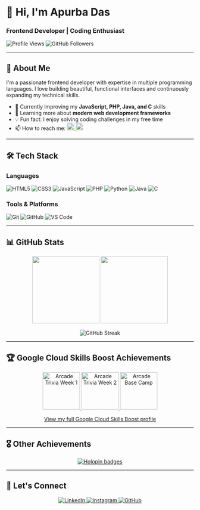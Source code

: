 # 👋 Hi, I'm Apurba Das

### Frontend Developer | Coding Enthusiast

![Profile Views](https://komarev.com/ghpvc/?username=Apurba2509&label=Profile%20views&color=0e75b6&style=flat)
![GitHub Followers](https://img.shields.io/github/followers/Apurba2509?style=social)

---

## 🚀 About Me

I'm a passionate frontend developer with expertise in multiple programming languages. I love building beautiful, functional interfaces and continuously expanding my technical skills.

- 🔭 Currently improving my **JavaScript, PHP, Java, and C** skills
- 🌱 Learning more about **modern web development frameworks**
- 💡 Fun fact: I enjoy solving coding challenges in my free time
- 📫 How to reach me: 
  <a href="https://www.linkedin.com/in/apurbadas2509/">
    <img src="https://img.shields.io/badge/LinkedIn-0077B5?style=for-the-badge&logo=linkedin&logoColor=white" alt="LinkedIn" height="20"/>
  </a>
  <a href="https://www.instagram.com/___apurbax___/">
    <img src="https://img.shields.io/badge/Instagram-E4405F?style=for-the-badge&logo=instagram&logoColor=white" alt="Instagram" height="20"/>
  </a>

---

## 🛠 Tech Stack

### Languages

![HTML5](https://img.shields.io/badge/HTML5-E34F26?style=for-the-badge&logo=html5&logoColor=white)
![CSS3](https://img.shields.io/badge/CSS3-1572B6?style=for-the-badge&logo=css3&logoColor=white)
![JavaScript](https://img.shields.io/badge/JavaScript-F7DF1E?style=for-the-badge&logo=javascript&logoColor=black)
![PHP](https://img.shields.io/badge/PHP-777BB4?style=for-the-badge&logo=php&logoColor=white)
![Python](https://img.shields.io/badge/Python-3776AB?style=for-the-badge&logo=python&logoColor=white)
![Java](https://img.shields.io/badge/Java-007396?style=for-the-badge&logo=java&logoColor=white)
![C](https://img.shields.io/badge/C-A8B9CC?style=for-the-badge&logo=c&logoColor=white)

### Tools & Platforms

![Git](https://img.shields.io/badge/Git-F05032?style=for-the-badge&logo=git&logoColor=white)
![GitHub](https://img.shields.io/badge/GitHub-181717?style=for-the-badge&logo=github&logoColor=white)
![VS Code](https://img.shields.io/badge/VS_Code-007ACC?style=for-the-badge&logo=visual-studio-code&logoColor=white)

---

## 📊 GitHub Stats

<p align="center">
  <img height="180em" src="https://github-readme-stats.vercel.app/api?username=Apurba2509&show_icons=true&theme=radical&include_all_commits=true&count_private=true"/>
  <img height="180em" src="https://github-readme-stats.vercel.app/api/top-langs/?username=Apurba2509&layout=compact&langs_count=8&theme=radical"/>
</p>

<p align="center">
  <img src="https://github-readme-streak-stats.herokuapp.com/?user=Apurba2509&theme=radical" alt="GitHub Streak"/>
</p>

---

## 🏆 Google Cloud Skills Boost Achievements

<p align="center">
  <a href="https://www.cloudskillsboost.google/public_profiles/14b35de8-1adb-48a8-9592-8e5413224799/badges/14534278">
    <img src="https://cdn.qwiklabs.com/vukJ4zjiASC97e3881VJMyXYdYzvhuqFiTA2FcS9HyE%3D" width="100" alt="Arcade Trivia Week 1"/>
  </a>
  <a href="https://www.cloudskillsboost.google/public_profiles/14b35de8-1adb-48a8-9592-8e5413224799/badges/14758451">
    <img src="https://cdn.qwiklabs.com/GCiiVx8Cy4UjqMk96YY7X6Xq5YaOsFooB9LrTwMr5Rg%3D" width="100" alt="Arcade Trivia Week 2"/>
  </a>
  <a href="https://www.cloudskillsboost.google/public_profiles/14b35de8-1adb-48a8-9592-8e5413224799/badges/14747924">
    <img src="https://cdn.qwiklabs.com/85FpQtPYWKDKFniw6HSrg50FZaqIvN498EjVAo5vhrg%3D" width="100" alt="Arcade Base Camp"/>
  </a>
</p>

<p align="center">
  <a href="https://www.cloudskillsboost.google/public_profiles/14b35de8-1adb-48a8-9592-8e5413224799">
    View my full Google Cloud Skills Boost profile
  </a>
</p>

---

## 🎖 Other Achievements

<p align="center">
  <a href="https://holopin.io/@apurba2509">
    <img src="https://holopin.me/apurba2509" alt="Holopin badges"/>
  </a>
</p>

---

## 🤝 Let's Connect

<p align="center">
  <a href="https://www.linkedin.com/in/apurbadas2509/">
    <img src="https://img.shields.io/badge/LinkedIn-0077B5?style=for-the-badge&logo=linkedin&logoColor=white" alt="LinkedIn"/>
  </a>
  <a href="https://www.instagram.com/___apurbax___/">
    <img src="https://img.shields.io/badge/Instagram-E4405F?style=for-the-badge&logo=instagram&logoColor=white" alt="Instagram"/>
  </a>
  <a href="https://github.com/Apurba2509">
    <img src="https://img.shields.io/badge/GitHub-100000?style=for-the-badge&logo=github&logoColor=white" alt="GitHub"/>
  </a>
</p>
